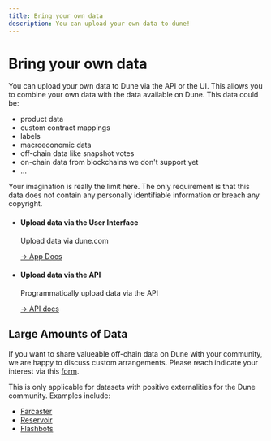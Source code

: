 ```yaml
---
title: Bring your own data
description: You can upload your own data to dune!
---
```


# Bring your own data

You can upload your own data to Dune via the API or the UI. This allows you to combine your own data with the data available on Dune. This data could be:

- product data
- custom contract mappings
- labels
- macroeconomic data
- off-chain data like snapshot votes
- on-chain data from blockchains we don't support yet
- ...

Your imagination is really the limit here. The only requirement is that this data does not contain any personally identifiable information or breach any copyright.

<div class="cards grid" markdown>

-   #### Upload data via the User Interface

    Upload data via dune.com
    
    [→ App Docs](../app/upload-data.md)
  
-  #### Upload data via the API
    
    Programmatically upload data via the API
        
    [→ API docs](../api/api-reference/upload-data/index.md)

</div>


## Large Amounts of Data

If you want to share valueable off-chain data on Dune with your community, we are happy to discuss custom arrangements. Please reach indicate your interest via this [form](https://bit.ly/dune-data-integration).

This is only applicable for datasets with positive externalities for the Dune community. Examples include:

- [Farcaster](../data-tables/community/neynar/farcaster/index.md)
- [Reservoir](../data-tables/community/reservoir/index.md)
- [Flashbots](../data-tables/community/flashbots/index.md)